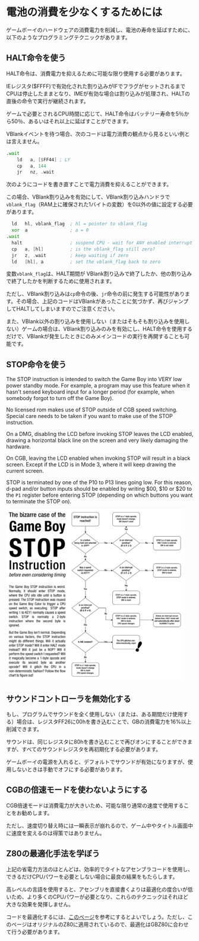 # 電池の消費を少なくするためには

ゲームボーイのハードウェアの消費電力を削減し、電池の寿命を延ばすために、以下のようなプログラミングテクニックがあります。

## HALT命令を使う

HALT命令は、消費電力を抑えるために可能な限り使用する必要があります。

IEレジスタ(\$FFFF)で有効化された割り込みがIFでフラグがセットされるまでCPUは停止したままとなり、IMEが有効な場合は割り込みが処理され、HALTの直後の命令で実行が継続されます。

ゲームで必要とされるCPU時間に応じて、HALT命令はバッテリー寿命を5％から50％、あるいはそれ以上に延ばすことができます。

VBlankイベントを待つ場合、次のコードは電力消費の観点から見るといい例とは言えません。

```asm
.wait
    ld   a, [$FF44] ; LY
    cp   a, 144
    jr   nz, .wait
```

次のようにコードを書き直すことで電力消費を抑えることができます。

この場合、VBlank割り込みを有効にして、VBlank割り込みハンドラで`vblank_flag`（RAM上に確保された1バイトの変数）を0以外の値に設定する必要があります。

```asm
  ld   hl, vblank_flag  ; hl = pointer to vblank_flag
  xor  a                ; a = 0
.wait
  halt                  ; suspend CPU - wait for ANY enabled interrupt
  cp   a, [hl]          ; is the vblank_flag still zero?
  jr   z, .wait         ; keep waiting if zero
  ld   [hl], a          ; set the vblank_flag back to zero
```

変数`vblank_flag`は、HALT期間が VBlank割り込みで終了したか、他の割り込みで終了したかを判断するために使用されます。

ただし、VBlank割り込みは`cp`命令の後、`jr`命令の前に発生する可能性があります。その場合、上記のコードはVBlankがあったことに気づかず、再びジャンプしてHALTしてしまいますのでご注意ください。

また、VBlank以外の割り込みを使用しない（またはそもそも割り込みを使用しない）ゲームの場合は、VBlank割り込みのみを有効にし、HALT命令を使用するだけで、VBlankが発生したときにのみメインコードの実行を再開することも可能です。

## STOP命令を使う

The STOP instruction is intended to switch the Game Boy into VERY low
power standby mode. For example, a program may use this feature when it
hasn't sensed keyboard input for a longer period (for example, when
somebody forgot to turn off the Game Boy).

No licensed rom makes use of STOP outside of CGB speed switching.
Special care needs to be taken if you want to make use of the STOP
instruction.

On a DMG, disabling the LCD before invoking STOP leaves the LCD enabled,
drawing a horizontal black line on the screen and very likely damaging the
hardware.

On CGB, leaving the LCD enabled when invoking STOP will result in a
black screen. Except if the LCD is in Mode 3, where it will keep drawing
the current screen.

STOP is terminated by one of the P10 to P13 lines going low. For this
reason, d-pad and/or button inputs should be enabled by writing $00,
$10 or $20 to the `P1` register before entering STOP (depending on which
buttons you want to terminate the STOP on).

<img src="../images/gb_stop.png" width="480px" alt="stop-chart" title="Source: Lior Halphon" />

## サウンドコントローラを無効化する

もし、プログラムでサウンドを全く使用しない（または、ある期間だけ使用する）場合は、レジスタFF26に00hを書き込むことで、GBの消費電力を16%以上削減できます。

サウンドは、同じレジスタに80hを書き込むことで再びオンにすることができますが、すべてのサウンドレジスタを再初期化する必要があります。

ゲームボーイの電源を入れると、デフォルトでサウンドが有効になりますが、使用しないときは手動でオフにする必要があります。

## CGBの倍速モードを使わないようにする

CGB倍速モードは消費電力が大きいため、可能な限り通常の速度で使用することをお勧めします。

ただし、速度切り替え時には一瞬表示が崩れるので、ゲーム中やタイトル画面中に速度を変えるのは得策ではありません。

## Z80の最適化手法を学ぼう

上記の省電力方法のほとんどは、効率的でタイトなアセンブラコードを使用し、できるだけCPUパワーを必要としない場合に最良の結果をもたらします。

高レベルの言語を使用すると、アセンブリを直接書くよりは最適化の度合いが低いため、より多くのCPUパワーが必要となり、これらのテクニックはそれほど大きな効果を発揮しません。

コードを最適化するには、[このページ](http://wikiti.brandonw.net/index.php?title=Z80_Optimization)を参考にするとよいでしょう。ただし、このページはオリジナルのZ80に適用されているので、最適化はGBZ80に合わせて行う必要があります。
